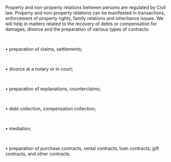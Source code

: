 Property and non-property relations between persons are regulated by Civil law. Property and non-property relations can be manifested in transactions, enforcement of property rights, family relations and inheritance issues. We will help in matters related to the recovery of debts or compensation for damages, divorce and the preparation of various types of contracts:

<br/>

• preparation of claims, settlements;

<br/>

• divorce at a notary or in court;

<br/>

• preparation of explanations, counterclaims;

<br/>

• debt collection, compensation collection;

<br/>

• mediation;

<br/>

• preparation of purchase contracts, rental contracts, loan contracts, gift contracts, and other contracts.


